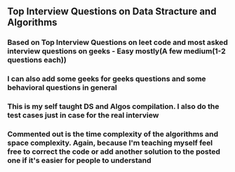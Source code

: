 ## Top Interview Questions on Data Stracture and Algorithms
### Based on Top Interview Questions on leet code and most asked interview questions on geeks - Easy mostly(A few medium(1-2 questions each))
### I can also add some geeks for geeks questions and some behavioral questions in general

### This is my self taught DS and Algos compilation. I also do the test cases just in case for the real interview
### Commented out is the time complexity of the algorithms and space complexity. Again, because I'm teaching myself feel free to correct the code or add another solution to the posted one if it's easier for people to understand